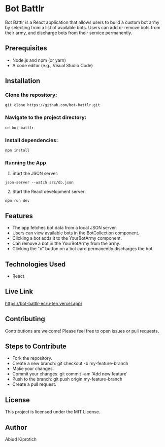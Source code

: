 # Bot Battlr
Bot Battlr is a React application that allows users to build a custom bot army by selecting from a list of available bots. Users can add or remove bots from their army, and discharge bots from their service permanently.

## Prerequisites
- Node.js and npm (or yarn)
- A code editor (e.g., Visual Studio Code)
## Installation
### Clone the repository:

`git clone https://github.com/bot-battlr.git`


### Navigate to the project directory:
`cd bot-battlr`


### Install dependencies:

`npm install`


### Running the App
1. Start the JSON server:

`json-server --watch src/db.json`


2. Start the React development server:

`npm run dev`



## Features
- The app fetches bot data from a local JSON server.
- Users can view available bots in the BotCollection component.
- Clicking a bot adds it to the YourBotArmy component.
- Can remove a bot in the YourBotArmy   from the army.
- Clicking the "x" button on a bot card permanently discharges the bot.
## Technologies Used
- React
## Live Link
https://bot-battlr-ecru-ten.vercel.app/

## Contributing
Contributions are welcome! Please feel free to open issues or pull requests.
## Steps to Contribute
- Fork the repository.
- Create a new branch: git checkout -b my-feature-branch
- Make your changes.
- Commit your changes: git commit -am 'Add new feature'
- Push to the branch: git push origin my-feature-branch
- Create a pull request.
## License
This project is licensed under the MIT License.   
## Author
Abiud Kiprotich

